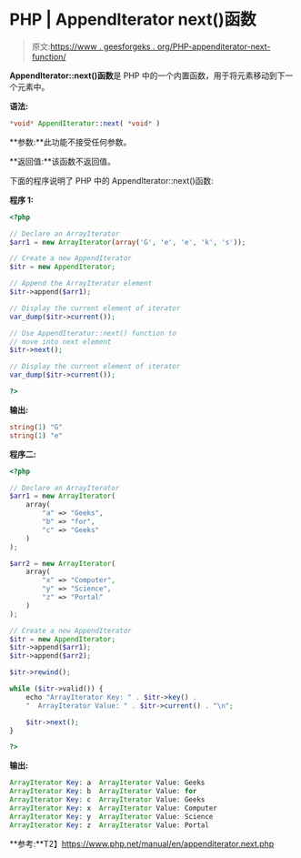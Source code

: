 # PHP | AppendIterator next()函数

> 原文:[https://www . geesforgeks . org/PHP-appenditerator-next-function/](https://www.geeksforgeeks.org/php-appenditerator-next-function/)

**AppendIterator::next()函数**是 PHP 中的一个内置函数，用于将元素移动到下一个元素中。

**语法:**

```php
*void* AppendIterator::next( *void* )
```

**参数:**此功能不接受任何参数。

**返回值:**该函数不返回值。

下面的程序说明了 PHP 中的 AppendIterator::next()函数:

**程序 1:**

```php
<?php

// Declare an ArrayIterator
$arr1 = new ArrayIterator(array('G', 'e', 'e', 'k', 's'));

// Create a new AppendIterator
$itr = new AppendIterator;

// Append the ArrayIterator element
$itr->append($arr1);

// Display the current element of iterator
var_dump($itr->current());

// Use AppendIterator::next() function to
// move into next element
$itr->next();

// Display the current element of iterator
var_dump($itr->current());

?>
```

**输出:**

```php
string(1) "G"
string(1) "e"

```

**程序二:**

```php
<?php

// Declare an ArrayIterator
$arr1 = new ArrayIterator(
    array(
        "a" => "Geeks",
        "b" => "for",
        "c" => "Geeks"
    )
);

$arr2 = new ArrayIterator(
    array(
        "x" => "Computer",
        "y" => "Science",
        "z" => "Portal"
    )
);

// Create a new AppendIterator
$itr = new AppendIterator;
$itr->append($arr1);
$itr->append($arr2);

$itr->rewind();

while ($itr->valid()) {
    echo "ArrayIterator Key: " . $itr->key() .
    "  ArrayIterator Value: " . $itr->current() . "\n";

    $itr->next();
}

?>
```

**输出:**

```php
ArrayIterator Key: a  ArrayIterator Value: Geeks
ArrayIterator Key: b  ArrayIterator Value: for
ArrayIterator Key: c  ArrayIterator Value: Geeks
ArrayIterator Key: x  ArrayIterator Value: Computer
ArrayIterator Key: y  ArrayIterator Value: Science
ArrayIterator Key: z  ArrayIterator Value: Portal

```

**参考:**T2】https://www.php.net/manual/en/appenditerator.next.php